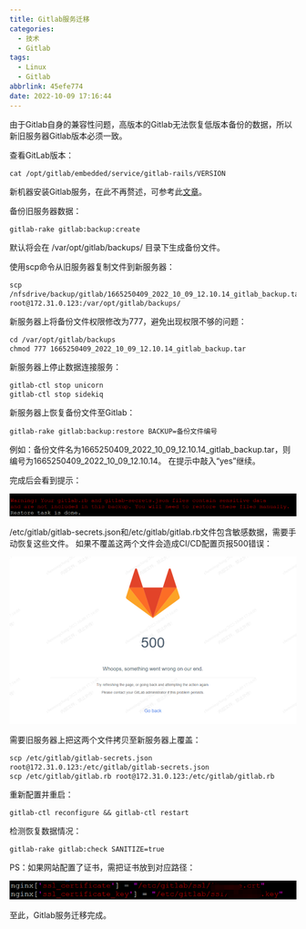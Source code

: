 ```yaml
---
title: Gitlab服务迁移
categories:
  - 技术
  - Gitlab
tags:
  - Linux
  - Gitlab
abbrlink: 45efe774
date: 2022-10-09 17:16:44
---
```


由于Gitlab自身的兼容性问题，高版本的Gitlab无法恢复低版本备份的数据，所以新旧服务器Gitlab版本必须一致。

<!--more-->

查看GitLab版本：

```
cat /opt/gitlab/embedded/service/gitlab-rails/VERSION
```

新机器安装Gitlab服务，在此不再赘述，可参考此[文章](https://yixian12580.github.io/2022/099becdeed.html)。

备份旧服务器数据：

```
gitlab-rake gitlab:backup:create
```

默认将会在 /var/opt/gitlab/backups/ 目录下生成备份文件。

使用scp命令从旧服务器复制文件到新服务器：

```
scp /nfsdrive/backup/gitlab/1665250409_2022_10_09_12.10.14_gitlab_backup.tar root@172.31.0.123:/var/opt/gitlab/backups/
```

新服务器上将备份文件权限修改为777，避免出现权限不够的问题：

```
cd /var/opt/gitlab/backups
chmod 777 1665250409_2022_10_09_12.10.14_gitlab_backup.tar
```

新服务器上停止数据连接服务：

```
gitlab-ctl stop unicorn
gitlab-ctl stop sidekiq
```

新服务器上恢复备份文件至Gitlab：

```
gitlab-rake gitlab:backup:restore BACKUP=备份文件编号
```

例如：备份文件名为1665250409_2022_10_09_12.10.14_gitlab_backup.tar，则编号为1665250409_2022_10_09_12.10.14。
在提示中敲入“yes”继续。

完成后会看到提示：

![](Gitlab服务迁移/image-20221009171931511.png)

/etc/gitlab/gitlab-secrets.json和/etc/gitlab/gitlab.rb文件包含敏感数据，需要手动恢复这些文件。
如果不覆盖这两个文件会造成CI/CD配置页报500错误：

![](Gitlab服务迁移/image-20221009172008159.png)

需要旧服务器上把这两个文件拷贝至新服务器上覆盖：

```
scp /etc/gitlab/gitlab-secrets.json root@172.31.0.123:/etc/gitlab/gitlab-secrets.json
scp /etc/gitlab/gitlab.rb root@172.31.0.123:/etc/gitlab/gitlab.rb
```

重新配置并重启：

```
gitlab-ctl reconfigure && gitlab-ctl restart
```

检测恢复数据情况：

```
gitlab-rake gitlab:check SANITIZE=true
```

PS：如果网站配置了证书，需把证书放到对应路径：

![](Gitlab服务迁移/image-20221009172208268.png)

至此，Gitlab服务迁移完成。
